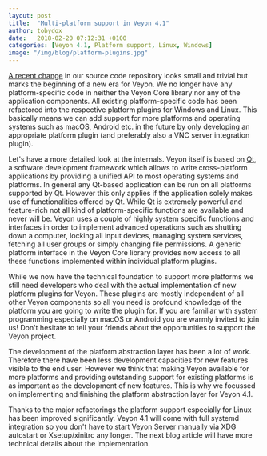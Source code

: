 ```yaml
---
layout: post
title:  "Multi-platform support in Veyon 4.1"
author: tobydox
date:   2018-02-20 07:12:31 +0100
categories: [Veyon 4.1, Platform support, Linux, Windows]
image: "/img/blog/platform-plugins.jpg"
---
```


[A recent change][4ddbc8a051214251e8e7a70acc947665db5fa992] in our source code repository looks small and trivial but marks the beginning of a new era for Veyon. We no longer have any platform-specific code in neither the Veyon Core library nor any of the application components. All existing platform-specific code has been refactored into the respective platform plugins for Windows and Linux. This basically means we can add support for more platforms and operating systems such as macOS, Android etc. in the future by only developing an appropriate platform plugin (and preferably also a VNC server integration plugin).

Let's have a more detailed look at the internals. Veyon itself is based on [Qt][qt], a software development framework which allows to write cross-platform applications by providing a unified API to most operating systems and platforms. In general any Qt-based application can be run on all platforms supported by Qt. However this only applies if the application solely makes use of functionalities offered by Qt. While Qt is extremely powerful and feature-rich not all kind of platform-specific functions are available and never will be. Veyon uses a couple of highly system specific functions and interfaces in order to implement advanced operations such as shutting down a computer, locking all input devices, managing system services, fetching all user groups or simply changing file permissions. A generic platform interface in the Veyon Core library provides now access to all these functions implemented within individual platform plugins.

While we now have the technical foundation to support more platforms we still need developers who deal with the actual implementation of new platform plugins for Veyon. These plugins are mostly independent of all other Veyon components so all you need is profound knowledge of the platform you are going to write the plugin for. If you are familiar with system programming especially on macOS or Android you are warmly invited to join us! Don't hesitate to tell your friends about the opportunities to support the Veyon project.

The development of the platform abstraction layer has been a lot of work. Therefore there have been less development capacities for new features visible to the end user. However we think that making Veyon available for more platforms and providing outstanding support for existing platforms is as important as the development of new features. This is why we focussed on implementing and finishing the platform abstraction layer for Veyon 4.1.

Thanks to the major refactorings the platform support especially for Linux has been improved significantly. Veyon 4.1 will come with full systemd integration so you don't have to start Veyon Server manually via XDG autostart or Xsetup/xinitrc any longer. The next blog article will have more technical details about the implementation.

[4ddbc8a051214251e8e7a70acc947665db5fa992]: https://github.com/veyon/veyon/commit/4ddbc8a051214251e8e7a70acc947665db5fa992
[qt]: https://www.qt.io/
